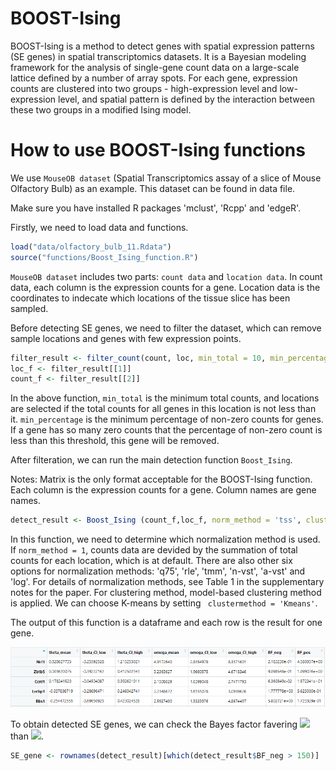 # BOOST-Ising

BOOST-Ising is a method to detect genes with spatial expression patterns (SE genes) in spatial transcriptomics datasets. It is a Bayesian modeling framework for the analysis of single-gene count data on a large-scale lattice defined by a number of array spots. For each gene, expression counts are clustered into two groups - high-expression level and low-expression level, and spatial pattern is defined by the interaction between these two groups in a modified Ising model. 

# How to use BOOST-Ising functions

We use `MouseOB dataset` (Spatial Transcriptomics assay of a slice of Mouse Olfactory Bulb) as an example. This dataset can be found in data file.

Make sure you have installed R packages 'mclust', 'Rcpp' and 'edgeR'.

Firstly, we need to load data and functions.

```r
load("data/olfactory_bulb_11.Rdata")
source("functions/Boost_Ising_function.R")
```

`MouseOB dataset` includes two parts: `count data` and `location data`. In count data, each column is the expression counts for a gene. Location data is the coordinates to indecate which locations of the tissue slice has been sampled.

Before detecting SE genes, we need to filter the dataset, which can remove sample locations and genes with few expression points. 

```r
filter_result <- filter_count(count, loc, min_total = 10, min_percentage = 0.1)
loc_f <- filter_result[[1]]
count_f <- filter_result[[2]]
```
In the above function, `min_total` is the minimum total counts, and locations are selected if the total counts for all genes in this location is not less than it. `min_percentage` is the minimum percentage of non-zero counts for genes. If a gene has so many zero counts that the percentage of non-zero count is less than this threshold, this gene will be removed. 

After filteration, we can run the main detection function `Boost_Ising`. 

Notes: Matrix is the only format acceptable for the BOOST-Ising function. Each column is the expression counts for a gene. Column names are gene names. 
```r
detect_result <- Boost_Ising (count_f,loc_f, norm_method = 'tss', clustermethod = 'MGC')
```
In this function, we need to determine which normalization method is used. If `norm_method = 1`, counts data are devided by the summation of total counts for each location, which is at default. There are also other six options for normalization methods: 'q75', 'rle', 'tmm', 'n-vst', 'a-vst' and 'log'. For details of normalization methods, see Table 1 in the supplementary notes for the paper. For clustering method, model-based clustering method is applied. We can choose K-means by setting ` clustermethod = 'Kmeans'`. 

The output of this function is a dataframe and each row is the result for one gene. 

![detect_result](/images/detect_result.png)

To obtain detected SE genes, we can check the Bayes factor favering <img src="https://render.githubusercontent.com/render/math?math=\theta < 0"> than <img src="https://render.githubusercontent.com/render/math?math=\theta \geq 0">. 

```r
SE_gene <- rownames(detect_result)[which(detect_result$BF_neg > 150)]
```

